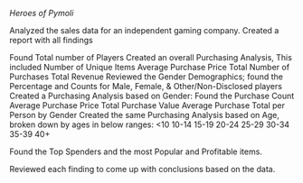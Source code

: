 *Heroes of Pymoli*

Analyzed the sales data for an independent gaming company. Created a report with all findings

Found Total number of Players
Created an overall Purchasing Analysis, 
    This included Number of Unique Items
    Average Purchase Price
    Total Number of Purchases
    Total Revenue
Reviewed the Gender Demographics; found the Percentage and Counts for Male, Female, & Other/Non-Disclosed players
Created a Purchasing Analysis based on Gender:
    Found the Purchase Count
    Average Purchase Price
    Total Purchase Value
    Average Purchase Total per Person by Gender
Created the same Purchasing Analysis based on Age, broken down by ages in below ranges:
<10
10-14
15-19
20-24
25-29
30-34
35-39
40+

Found the Top Spenders and the most Popular and Profitable items.

Reviewed each finding to come up with conclusions based on the data.
    
    